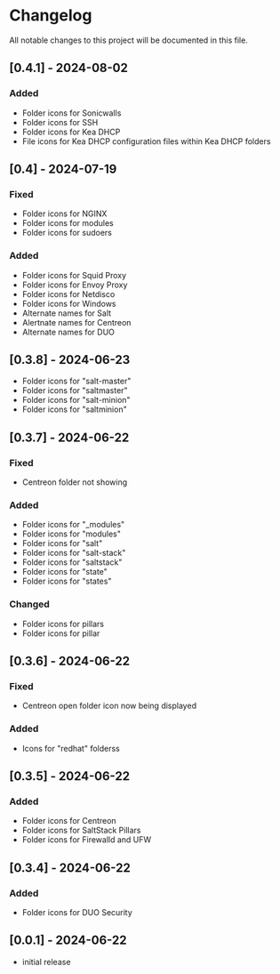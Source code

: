 # Changelog

All notable changes to this project will be documented in this file.

## [0.4.1] - 2024-08-02
### Added

- Folder icons for Sonicwalls
- Folder icons for SSH
- Folder icons for Kea DHCP
- File icons for Kea DHCP configuration files within Kea DHCP folders


## [0.4] - 2024-07-19
### Fixed

- Folder icons for NGINX
- Folder icons for modules
- Folder icons for sudoers

### Added

- Folder icons for Squid Proxy
- Folder icons for Envoy Proxy
- Folder icons for Netdisco
- Folder icons for Windows
- Alternate names for Salt
- Alertnate names for Centreon
- Alternate names for DUO

## [0.3.8] - 2024-06-23
- Folder icons for "salt-master"
- Folder icons for "saltmaster"
- Folder icons for "salt-minion"
- Folder icons for "saltminion"

## [0.3.7] - 2024-06-22
### Fixed

- Centreon folder not showing
### Added

- Folder icons for "_modules"
- Folder icons for "modules"
- Folder icons for "salt"
- Folder icons for "salt-stack"
- Folder icons for "saltstack"
- Folder icons for "state"
- Folder icons for "states"


### Changed

- Folder icons for pillars
- Folder icons for pillar
## [0.3.6] - 2024-06-22
### Fixed

- Centreon open folder icon now being displayed
### Added

- Icons for "redhat" folderss

## [0.3.5] - 2024-06-22

### Added
- Folder icons for Centreon
- Folder icons for SaltStack Pillars
- Folder icons for Firewalld and UFW

## [0.3.4] - 2024-06-22

### Added
- Folder icons for DUO Security

## [0.0.1] - 2024-06-22

- initial release